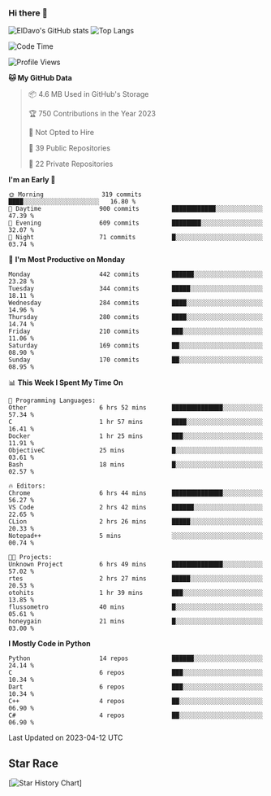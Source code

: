 ### Hi there 👋
![ElDavo's GitHub stats](https://github-readme-stats.vercel.app/api?username=ElDavoo&show_icons=true&theme=chartreuse-dark)
![Top Langs](https://github-readme-stats.vercel.app/api/top-langs/?username=ElDavoo&theme=chartreuse-dark&layout=compact)

<!--START_SECTION:waka-->
![Code Time](http://img.shields.io/badge/Code%20Time-12%20hrs%2012%20mins-blue)

![Profile Views](http://img.shields.io/badge/Profile%20Views-4-blue)

**🐱 My GitHub Data** 

> 📦 4.6 MB Used in GitHub's Storage 
 > 
> 🏆 750 Contributions in the Year 2023
 > 
> 🚫 Not Opted to Hire
 > 
> 📜 39 Public Repositories 
 > 
> 🔑 22 Private Repositories 
 > 
**I'm an Early 🐤** 

```text
🌞 Morning                319 commits         ████░░░░░░░░░░░░░░░░░░░░░   16.80 % 
🌆 Daytime                900 commits         ████████████░░░░░░░░░░░░░   47.39 % 
🌃 Evening                609 commits         ████████░░░░░░░░░░░░░░░░░   32.07 % 
🌙 Night                  71 commits          █░░░░░░░░░░░░░░░░░░░░░░░░   03.74 % 
```
📅 **I'm Most Productive on Monday** 

```text
Monday                   442 commits         ██████░░░░░░░░░░░░░░░░░░░   23.28 % 
Tuesday                  344 commits         █████░░░░░░░░░░░░░░░░░░░░   18.11 % 
Wednesday                284 commits         ████░░░░░░░░░░░░░░░░░░░░░   14.96 % 
Thursday                 280 commits         ████░░░░░░░░░░░░░░░░░░░░░   14.74 % 
Friday                   210 commits         ███░░░░░░░░░░░░░░░░░░░░░░   11.06 % 
Saturday                 169 commits         ██░░░░░░░░░░░░░░░░░░░░░░░   08.90 % 
Sunday                   170 commits         ██░░░░░░░░░░░░░░░░░░░░░░░   08.95 % 
```


📊 **This Week I Spent My Time On** 

```text
💬 Programming Languages: 
Other                    6 hrs 52 mins       ██████████████░░░░░░░░░░░   57.34 % 
C                        1 hr 57 mins        ████░░░░░░░░░░░░░░░░░░░░░   16.41 % 
Docker                   1 hr 25 mins        ███░░░░░░░░░░░░░░░░░░░░░░   11.91 % 
ObjectiveC               25 mins             █░░░░░░░░░░░░░░░░░░░░░░░░   03.61 % 
Bash                     18 mins             █░░░░░░░░░░░░░░░░░░░░░░░░   02.57 % 

🔥 Editors: 
Chrome                   6 hrs 44 mins       ██████████████░░░░░░░░░░░   56.27 % 
VS Code                  2 hrs 42 mins       ██████░░░░░░░░░░░░░░░░░░░   22.65 % 
CLion                    2 hrs 26 mins       █████░░░░░░░░░░░░░░░░░░░░   20.33 % 
Notepad++                5 mins              ░░░░░░░░░░░░░░░░░░░░░░░░░   00.74 % 

🐱‍💻 Projects: 
Unknown Project          6 hrs 49 mins       ██████████████░░░░░░░░░░░   57.02 % 
rtes                     2 hrs 27 mins       █████░░░░░░░░░░░░░░░░░░░░   20.53 % 
otohits                  1 hr 39 mins        ███░░░░░░░░░░░░░░░░░░░░░░   13.85 % 
flussometro              40 mins             █░░░░░░░░░░░░░░░░░░░░░░░░   05.61 % 
honeygain                21 mins             █░░░░░░░░░░░░░░░░░░░░░░░░   03.00 % 
```

**I Mostly Code in Python** 

```text
Python                   14 repos            ██████░░░░░░░░░░░░░░░░░░░   24.14 % 
C                        6 repos             ███░░░░░░░░░░░░░░░░░░░░░░   10.34 % 
Dart                     6 repos             ███░░░░░░░░░░░░░░░░░░░░░░   10.34 % 
C++                      4 repos             ██░░░░░░░░░░░░░░░░░░░░░░░   06.90 % 
C#                       4 repos             ██░░░░░░░░░░░░░░░░░░░░░░░   06.90 % 
```




 Last Updated on 2023-04-12 UTC
<!--END_SECTION:waka-->

## Star Race

[![Star History Chart](https://api.star-history.com/svg?repos=ElDavoo/WhatsApp-Crypt14-Crypt15-Decrypter,ElDavoo/TuringOS,EliteAndroidApps/WhatsApp-Crypt12-Decrypter,KnugiHK/Whatsapp-Chat-Exporter&type=Date)]
